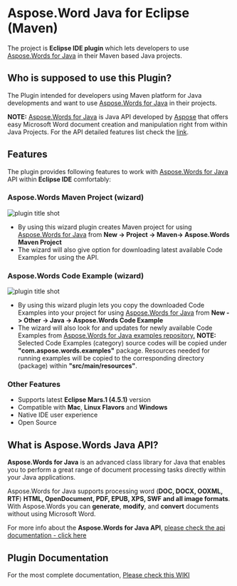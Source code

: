 ﻿# **Aspose.Word Java for Eclipse (Maven)**

The project is **Eclipse IDE plugin**  which lets developers to use [Aspose.Words for Java](https://products.aspose.com/words/java) in their Maven based Java projects. 

## Who is supposed to use this **Plugin?**

The Plugin intended for developers using Maven platform for Java developments and want to use [Aspose.Words for Java](https://products.aspose.com/words/java) in their projects.

**NOTE:** [Aspose.Words for Java](https://products.aspose.com/words/java) is Java API developed by [Aspose](https://www.aspose.com/) that offers easy Microsoft Word document creation and manipulation right from within Java Projects. For the API detailed features list check the [link](https://docs.aspose.com/display/wordsjava/Aspose.Words+Features).

## **Features**

The plugin provides following features to work with [Aspose.Words for Java](https://products.aspose.com/words/java) API within **Eclipse IDE** comfortably:

### Aspose.Words Maven Project (wizard)
![plugin title shot](http://i.imgur.com/Q4oWEOp.png)
*   By using this wizard plugin creates Maven project for using [Aspose.Words for Java](https://products.aspose.com/words/java) from **New -> Project -> Maven-> Aspose.Words Maven Project**
*   The wizard will also give option for downloading latest available Code Examples for using the API.

### Aspose.Words Code Example (wizard)
![plugin title shot](http://i.imgur.com/9EKXo7f.png)
*   By using this wizard plugin lets you copy the downloaded Code Examples into your project for using [Aspose.Words for Java](https://products.aspose.com/words/java) from **New -> Other -> Java -> Aspose.Words Code Example**
*   The wizard will also look for and updates for newly available Code Examples from [Aspose.Words for Java examples repository.](https://github.com/aspose-words/Aspose.Words-for-Java/tree/master/Examples)
     **NOTE:** Selected Code Examples (category) source codes will be copied under **"com.aspose.words.examples"** package. Resources needed for running examples will be copied to the corresponding directory (package) within **"src/main/resources"**.	    

### Other Features

*   Supports latest **Eclipse Mars.1 (4.5.1)** version
*   Compatible with **Mac**, **Linux Flavors** and **Windows**
*   Native IDE user experience
*   Open Source

## What is Aspose.Words Java API?

**Aspose.Words for Java** is an advanced class library for Java that enables you to perform a great range of document processing tasks directly within your Java applications.

Aspose.Words for Java supports processing word (**DOC, DOCX, OOXML, RTF**) **HTML, OpenDocument, PDF, EPUB, XPS, SWF and all image formats**. With Aspose.Words you can **generate**, **modify**, and **convert** documents without using Microsoft Word.

For more info about the **Aspose.Words for Java API**, [please check the api documentation - click here](https://docs.aspose.com/display/wordsjava/Introducing+Aspose.Words+for+Java)

## Plugin Documentation

For the most complete documentation,  [Please check this WIKI](https://docs.aspose.com/display/wordsjava/Aspose.Words+Java+for+Eclipse+(Maven))
